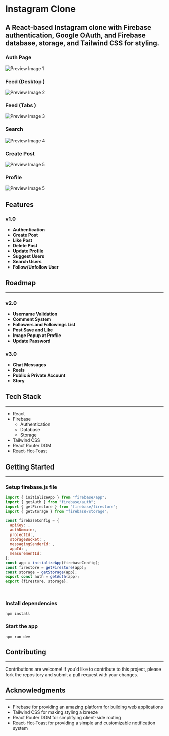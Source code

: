 # Instagram Clone
 ## A React-based Instagram clone with Firebase authentication, Google OAuth, and Firebase database, storage, and Tailwind CSS for styling.

### Auth Page
![Preview Image 1](/public/preview/preview0.png)

### Feed (Desktop )
![Preview Image 2](/public/preview/preview1.png)

### Feed (Tabs )
![Preview Image 3](/public/preview/preview2.png)

### Search
![Preview Image 4](/public/preview/preview3.png)

### Create Post
![Preview Image 5](/public/preview/preview4.png)
###  Profile
![Preview Image 5](/public/preview/preview5.png)


## Features


### v1.0

* **Authentication**
* **Create Post**
* **Like Post**
* **Delete Post**
* **Update Profile**
* **Suggest Users**
* **Search Users**
* **Follow/Unfollow User**

## Roadmap
----------

### v2.0

* **Username Validation**
* **Comment System**
* **Followers and Followings List**
* **Post Save and Like**
* **Image Popup at Profile**
* **Update Password**

### v3.0

* **Chat Messages**
* **Reels**
* **Public & Private Account**
* **Story**
## Tech Stack
-------------

* React
* Firebase
	+ Authentication
	+ Database
	+ Storage
* Tailwind CSS
* React Router DOM
* React-Hot-Toast

## Getting Started
---------------


### Setup firebase.js file

```js
import { initializeApp } from "firebase/app";
import { getAuth } from "firebase/auth";
import { getFirestore } from "firebase/firestore";
import { getStorage } from "firebase/storage";

const firebaseConfig = {
  apiKey: ,
  authDomain:,
  projectId:,
  storageBucket: ,
  messagingSenderId: ,
  appId: ,
  measurementId: 
};
const app = initializeApp(firebaseConfig);
const firestore = getFirestore(app);
const storage = getStorage(app);
export const auth = getAuth(app);
export {firestore, storage};




```

### Install dependencies

```shell
npm install
```

### Start the app

```shell
npm run dev
```


## Contributing
------------

Contributions are welcome! If you'd like to contribute to this project, please fork the repository and submit a pull request with your changes.

## Acknowledgments
---------------

* Firebase for providing an amazing platform for building web applications
* Tailwind CSS for making styling a breeze
* React Router DOM for simplifying client-side routing
* React-Hot-Toast for providing a simple and customizable notification system